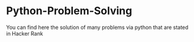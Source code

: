 # Python-Problem-Solving
You can find here the solution of many problems via python that are stated in Hacker Rank
